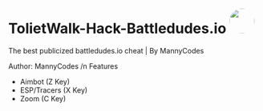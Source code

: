 # TolietWalk-Hack-Battledudes.io <img style="height: 50px; border-radius: 50%" src="https://encrypted-tbn0.gstatic.com/images?q=tbn:ANd9GcTW74Bqyy8wpxV0lYpG1_xzIPMgH7QA-T8sZg&usqp=CAU">
The best publicized battledudes.io cheat | By MannyCodes

 Author: MannyCodes
  /n Features
   - Aimbot (Z Key)
   - ESP/Tracers (X Key)
   - Zoom (C Key)
